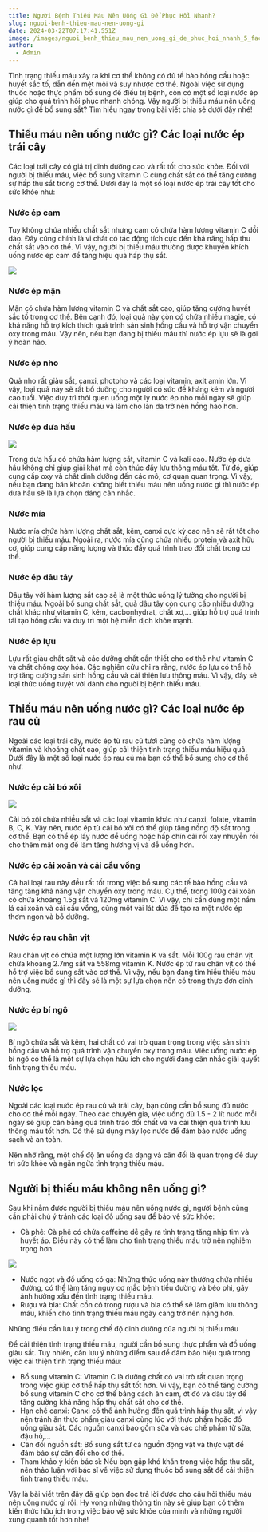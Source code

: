 ```yaml
---
title: Người Bệnh Thiếu Máu Nên Uống Gì Để Phục Hồi Nhanh?
slug: nguoi-benh-thieu-mau-nen-uong-gi
date: 2024-03-22T07:17:41.551Z
image: /images/nguoi_benh_thieu_mau_nen_uong_gi_de_phuc_hoi_nhanh_5_fac63988ca.webp
author:
  - Admin
---
```

Tình trạng thiếu máu xảy ra khi cơ thể không có đủ tế bào hồng cầu hoặc huyết sắc tố, dẫn đến mệt mỏi và suy nhược cơ thể. Ngoài việc sử dụng thuốc hoặc thực phẩm bổ sung để điều trị bệnh, còn có một số loại nước ép giúp cho quá trình hồi phục nhanh chóng. Vậy người bị thiếu máu nên uống nước gì để bổ sung sắt? Tìm hiểu ngay trong bài viết chia sẻ dưới đây nhé!

## Thiếu máu nên uống nước gì? Các loại nước ép trái cây

Các loại trái cây có giá trị dinh dưỡng cao và rất tốt cho sức khỏe. Đối với người bị thiếu máu, việc bổ sung vitamin C cùng chất sắt có thể tăng cường sự hấp thụ sắt trong cơ thể. Dưới đây là một số loại nước ép trái cây tốt cho sức khỏe như:

### Nước ép cam

Tuy không chứa nhiều chất sắt nhưng cam có chứa hàm lượng vitamin C dồi dào. Đây cũng chính là vi chất có tác động tích cực đến khả năng hấp thu chất sắt vào cơ thể. Vì vậy, người bị thiếu máu thường được khuyến khích uống nước ép cam để tăng hiệu quả hấp thụ sắt.

![](/images/nguoi_benh_thieu_mau_nen_uong_gi_de_phuc_hoi_nhanh_4_88a3386cf9.webp)



### Nước ép mận

Mận có chứa hàm lượng vitamin C và chất sắt cao, giúp tăng cường huyết sắc tố trong cơ thể. Bên cạnh đó, loại quả này còn có chứa nhiều magie, có khả năng hỗ trợ kích thích quá trình sản sinh hồng cầu và hỗ trợ vận chuyển oxy trong máu. Vậy nên, nếu bạn đang bị thiếu máu thì nước ép lựu sẽ là gợi ý hoàn hảo.

### Nước ép nho

Quả nho rất giàu sắt, canxi, photpho và các loại vitamin, axit amin lớn. Vì vậy, loại quả này sẽ rất bổ dưỡng cho người có sức đề kháng kém và người cao tuổi. Việc duy trì thói quen uống một ly nước ép nho mỗi ngày sẽ giúp cải thiện tình trạng thiếu máu và làm cho làn da trở nên hồng hào hơn.

### Nước ép dưa hấu

![](/images/nguoi_benh_thieu_mau_nen_uong_gi_de_phuc_hoi_nhanh_3_20541971e4.webp)

Trong dưa hấu có chứa hàm lượng sắt, vitamin C và kali cao. Nước ép dưa hấu không chỉ giúp giải khát mà còn thúc đẩy lưu thông máu tốt. Từ đó, giúp cung cấp oxy và chất dinh dưỡng đến các mô, cơ quan quan trọng. Vì vậy, nếu bạn đang băn khoăn không biết thiếu máu nên uống nước gì thì nước ép dưa hấu sẽ là lựa chọn đáng cân nhắc.

### Nước mía

Nước mía chứa hàm lượng chất sắt, kẽm, canxi cực kỳ cao nên sẽ rất tốt cho người bị thiếu máu. Ngoài ra, nước mía cũng chứa nhiều protein và axit hữu cơ, giúp cung cấp năng lượng và thúc đẩy quá trình trao đổi chất trong cơ thể.

### Nước ép dâu tây

Dâu tây với hàm lượng sắt cao sẽ là một thức uống lý tưởng cho người bị thiếu máu. Ngoài bổ sung chất sắt, quả dâu tây còn cung cấp nhiều dưỡng chất khác như vitamin C, kẽm, cacbonhydrat, chất xơ,... giúp hỗ trợ quá trình tái tạo hồng cầu và duy trì một hệ miễn dịch khỏe mạnh.

### Nước ép lựu

Lựu rất giàu chất sắt và các dưỡng chất cần thiết cho cơ thể như vitamin C và chất chống oxy hóa. Các nghiên cứu chỉ ra rằng, nước ép lựu có thể hỗ trợ tăng cường sản sinh hồng cầu và cải thiện lưu thông máu. Vì vậy, đây sẽ loại thức uống tuyệt vời dành cho người bị bệnh thiếu máu.

## Thiếu máu nên uống nước gì? Các loại nước ép rau củ

Ngoài các loại trái cây, nước ép từ rau củ tươi cũng có chứa hàm lượng vitamin và khoáng chất cao, giúp cải thiện tình trạng thiếu máu hiệu quả. Dưới đây là một số loại nước ép rau củ mà bạn có thể bổ sung cho cơ thể như:

### Nước ép cải bó xôi

![](/images/nguoi_benh_thieu_mau_nen_uong_gi_de_phuc_hoi_nhanh_5_fac63988ca.webp)

Cải bó xôi chứa nhiều sắt và các loại vitamin khác như canxi, folate, vitamin B, C, K. Vậy nên, nước ép từ cải bó xôi có thể giúp tăng nồng độ sắt trong cơ thể. Bạn có thể ép lấy nước để uống hoặc hấp chín cải rồi xay nhuyễn rồi cho thêm mật ong để làm tăng hương vị và dễ uống hơn.

### Nước ép cải xoăn và cải cầu vồng

Cả hai loại rau này đều rất tốt trong việc bổ sung các tế bào hồng cầu và tăng tăng khả năng vận chuyển oxy trong máu. Cụ thể, trong 100g cải xoăn có chứa khoảng 1.5g sắt và 120mg vitamin C. Vì vậy, chỉ cần dùng một nắm lá cải xoăn và cải cầu vồng, cùng một vài lát dứa để tạo ra một nước ép thơm ngon và bổ dưỡng.

### Nước ép rau chân vịt

Rau chân vịt có chứa một lượng lớn vitamin K và sắt. Mỗi 100g rau chân vịt chứa khoảng 2.7mg sắt và 558mg vitamin K. Nước ép từ rau chân vịt có thể hỗ trợ việc bổ sung sắt vào cơ thể. Vì vậy, nếu bạn đang tìm hiểu thiếu máu nên uống nước gì thì đây sẽ là một sự lựa chọn nên có trong thực đơn dinh dưỡng.

### Nước ép bí ngô

![](/images/nguoi_benh_thieu_mau_nen_uong_gi_de_phuc_hoi_nhanh_2_2469107f1d.webp)

Bí ngô chứa sắt và kẽm, hai chất có vai trò quan trọng trong việc sản sinh hồng cầu và hỗ trợ quá trình vận chuyển oxy trong máu. Việc uống nước ép bí ngô có thể là một sự lựa chọn hữu ích cho người đang cân nhắc giải quyết tình trạng thiếu máu.

### Nước lọc

Ngoài các loại nước ép rau củ và trái cây, bạn cũng cần bổ sung đủ nước cho cơ thể mỗi ngày. Theo các chuyên gia, việc uống đủ 1.5 - 2 lít nước mỗi ngày sẽ giúp cân bằng quá trình trao đổi chất và và cải thiện quá trình lưu thông máu tốt hơn. Có thể sử dụng máy lọc nước để đảm bảo nước uống sạch và an toàn.

Nên nhớ rằng, một chế độ ăn uống đa dạng và cân đối là quan trọng để duy trì sức khỏe và ngăn ngừa tình trạng thiếu máu.

## Người bị thiếu máu không nên uống gì?

Sau khi nắm được người bị thiếu máu nên uống nước gì, người bệnh cũng cần phải chú ý tránh các loại đồ uống sau để bảo vệ sức khỏe:

* Cà phê: Cà phê có chứa caffeine dễ gây ra tình trạng tăng nhịp tim và huyết áp. Điều này có thể làm cho tình trạng thiếu máu trở nên nghiêm trọng hơn.

![](/images/nguoi_benh_thieu_mau_nen_uong_gi_de_phuc_hoi_nhanh_1_9ba8d7129b.webp)

* Nước ngọt và đồ uống có ga: Những thức uống này thường chứa nhiều đường, có thể làm tăng nguy cơ mắc bệnh tiểu đường và béo phì, gây ảnh hưởng xấu đến tình trạng thiếu máu.
* Rượu và bia: Chất cồn có trong rượu và bia có thể sẽ làm giảm lưu thông máu, khiến cho tình trạng thiếu máu ngày càng trở nên nặng hơn.

Những điều cần lưu ý trong chế độ dinh dưỡng của người bị thiếu máu

Để cải thiện tình trạng thiếu máu, người cần bổ sung thực phẩm và đồ uống giàu sắt. Tuy nhiên, cần lưu ý những điểm sau để đảm bảo hiệu quả trong việc cải thiện tình trạng thiếu máu:

* Bổ sung vitamin C: Vitamin C là dưỡng chất có vai trò rất quan trọng trong việc giúp cơ thể hấp thụ sắt tốt hơn. Vì vậy, bạn có thể tăng cường bổ sung vitamin C cho cơ thể bằng cách ăn cam, ớt đỏ và dâu tây để tăng cường khả năng hấp thụ chất sắt cho cơ thể.
* Hạn chế canxi: Canxi có thể ảnh hưởng đến quá trình hấp thụ sắt, vì vậy nên tránh ăn thực phẩm giàu canxi cùng lúc với thực phẩm hoặc đồ uống giàu sắt. Các nguồn canxi bao gồm sữa và các chế phẩm từ sữa, đậu hủ,...
* Cân đối nguồn sắt: Bổ sung sắt từ cả nguồn động vật và thực vật để đảm bảo sự cân đối cho cơ thể.
* Tham khảo ý kiến bác sĩ: Nếu bạn gặp khó khăn trong việc hấp thu sắt, nên thảo luận với bác sĩ về việc sử dụng thuốc bổ sung sắt để cải thiện tình trạng thiếu máu.

Vậy là bài viết trên đây đã giúp bạn đọc trả lời được cho câu hỏi thiếu máu nên uống nước gì rồi. Hy vọng những thông tin này sẽ giúp bạn có thêm kiến thức hữu ích trong việc bảo vệ sức khỏe của mình và những người xung quanh tốt hơn nhé!
